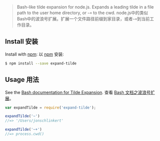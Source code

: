 > Bash-like tilde expansion for node.js. Expands a leading tilde in a file path to the user home directory, or `~+` to the cwd.
> node.js中的类似Bash中的波浪号扩展。扩展一个文件路径前缀到家目录，或者`~+`到当前工作目录。

## Install 安装

Install with [npm](https://www.npmjs.com/):
以 [npm](https://www.npmjs.com/) 安装:

```sh
$ npm install --save expand-tilde
```

## Usage 用法

See the [Bash documentation for Tilde Expansion](https://www.gnu.org/software/bash/manual/html_node/Tilde-Expansion.html).
查看 [Bash 文档之波浪号扩展](https://www.gnu.org/software/bash/manual/html_node/Tilde-Expansion.html)。

```js
var expandTilde = require('expand-tilde');

expandTilde('~')
//=> '/Users/jonschlinkert'

expandTilde('~+')
//=> process.cwd()
```
